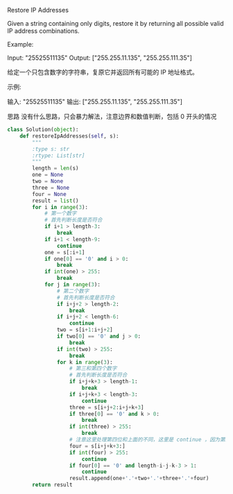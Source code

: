 Restore IP Addresses

Given a string containing only digits, restore it by returning all possible valid IP address combinations.

Example:

Input: "25525511135"
Output: ["255.255.11.135", "255.255.111.35"]


给定一个只包含数字的字符串，复原它并返回所有可能的 IP 地址格式。

示例:

输入: "25525511135"
输出: ["255.255.11.135", "255.255.111.35"]

思路
没有什么思路，只会暴力解法，注意边界和数值判断，包括 0 开头的情况

```PYTHON
class Solution(object):
    def restoreIpAddresses(self, s):
        """
        :type s: str
        :rtype: List[str]
        """
        length = len(s)
        one = None
        two = None
        three = None
        four = None
        result = list()
        for i in range(3):
            # 第一个数字
            # 首先判断长度是否符合
            if i+1 > length-3:
                break
            if i+1 < length-9:
                continue
            one = s[:i+1]
            if one[0] == '0' and i > 0:
                break
            if int(one) > 255:
                break
            for j in range(3):
                # 第二个数字
                # 首先判断长度是否符合
                if i+j+2 > length-2:
                    break
                if i+j+2 < length-6:
                    continue
                two = s[i+1:i+j+2]
                if two[0] == '0' and j > 0:
                    break
                if int(two) > 255:
                    break
                for k in range(3):
                    # 第三和第四个数字
                    # 首先判断长度是否符合
                    if i+j+k+3 > length-1:
                        break
                    if i+j+k+3 < length-3:
                        continue
                    three = s[i+j+2:i+j+k+3]
                    if three[0] == '0' and k > 0:
                        break
                    if int(three) > 255:
                        break
                    # 注意这里处理第四位和上面的不同，这里是 continue ，因为第四位不符合，可能是因为第三位不够长导致的，如果 break 了第三位就不能加长了
                    four = s[i+j+k+3:]
                    if int(four) > 255:
                        continue
                    if four[0] == '0' and length-i-j-k-3 > 1:
                        continue
                    result.append(one+'.'+two+'.'+three+'.'+four)
        return result
```